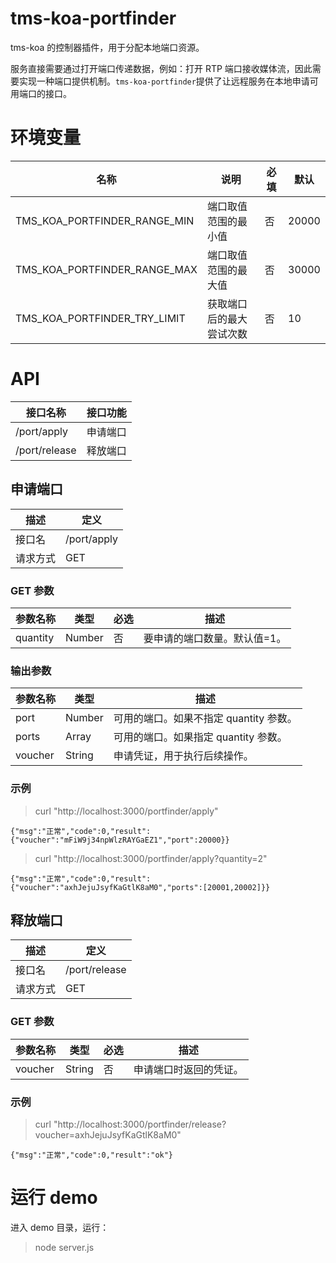 # tms-koa-portfinder

tms-koa 的控制器插件，用于分配本地端口资源。

服务直接需要通过打开端口传递数据，例如：打开 RTP 端口接收媒体流，因此需要实现一种端口提供机制。`tms-koa-portfinder`提供了让远程服务在本地申请可用端口的接口。

# 环境变量

| 名称                         | 说明                     | 必填 | 默认  |
| ---------------------------- | ------------------------ | ---- | ----- |
| TMS_KOA_PORTFINDER_RANGE_MIN | 端口取值范围的最小值     | 否   | 20000 |
| TMS_KOA_PORTFINDER_RANGE_MAX | 端口取值范围的最大值     | 否   | 30000 |
| TMS_KOA_PORTFINDER_TRY_LIMIT | 获取端口后的最大尝试次数 | 否   | 10    |

# API

| 接口名称      | 接口功能 |
| ------------- | -------- |
| /port/apply   | 申请端口 |
| /port/release | 释放端口 |

## 申请端口

| 描述     | 定义        |
| -------- | ----------- |
| 接口名   | /port/apply |
| 请求方式 | GET         |

### GET 参数

| 参数名称 | 类型   | 必选 | 描述                         |
| -------- | ------ | ---- | ---------------------------- |
| quantity | Number | 否   | 要申请的端口数量。默认值=1。 |

### 输出参数

| 参数名称 | 类型          | 描述                                   |
| -------- | ------------- | -------------------------------------- |
| port     | Number        | 可用的端口。如果不指定 quantity 参数。 |
| ports    | Array<Number> | 可用的端口。如果指定 quantity 参数。   |
| voucher  | String        | 申请凭证，用于执行后续操作。           |

### 示例

> curl "http://localhost:3000/portfinder/apply"

```
{"msg":"正常","code":0,"result":{"voucher":"mFiW9j34npWlzRAYGaEZ1","port":20000}}
```

> curl "http://localhost:3000/portfinder/apply?quantity=2"

```
{"msg":"正常","code":0,"result":{"voucher":"axhJejuJsyfKaGtlK8aM0","ports":[20001,20002]}}
```

## 释放端口

| 描述     | 定义          |
| -------- | ------------- |
| 接口名   | /port/release |
| 请求方式 | GET           |

### GET 参数

| 参数名称 | 类型   | 必选 | 描述                   |
| -------- | ------ | ---- | ---------------------- |
| voucher  | String | 否   | 申请端口时返回的凭证。 |

### 示例

> curl "http://localhost:3000/portfinder/release?voucher=axhJejuJsyfKaGtlK8aM0"

```
{"msg":"正常","code":0,"result":"ok"}
```

# 运行 demo

进入 demo 目录，运行：

> node server.js
